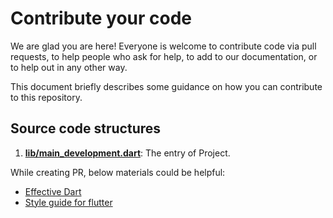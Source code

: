 # Contribute your code

We are glad you are here! Everyone is welcome to contribute code via pull requests, to help people who ask for help, to add to our documentation, or to help out in any other way.

This document briefly describes some guidance on how you can contribute to this repository.

## Source code structures

1. **[lib/main_development.dart](lib/main_development.dart)**: The entry of Project.

While creating PR, below materials could be helpful:

* [Effective Dart](https://www.dartlang.org/guides/language/effective-dart)
* [Style guide for flutter](https://github.com/flutter/flutter/wiki/Style-guide-for-Flutter-repo)
